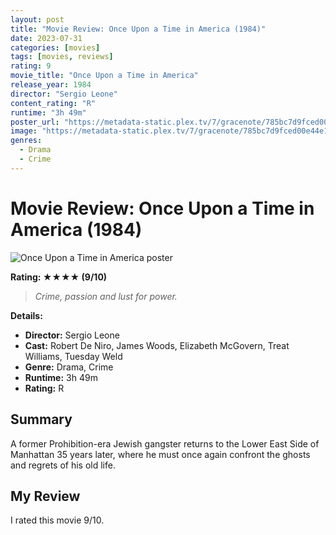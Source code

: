 ```yaml
---
layout: post
title: "Movie Review: Once Upon a Time in America (1984)"
date: 2023-07-31
categories: [movies]
tags: [movies, reviews]
rating: 9
movie_title: "Once Upon a Time in America"
release_year: 1984
director: "Sergio Leone"
content_rating: "R"
runtime: "3h 49m"
poster_url: "https://metadata-static.plex.tv/7/gracenote/785bc7d9fced00e44e1e1b80367c5fdf.jpg"
image: "https://metadata-static.plex.tv/7/gracenote/785bc7d9fced00e44e1e1b80367c5fdf.jpg"
genres: 
  - Drama
  - Crime
---
```


# Movie Review: Once Upon a Time in America (1984)


<div class="movie-poster">
  <img src="https://metadata-static.plex.tv/7/gracenote/785bc7d9fced00e44e1e1b80367c5fdf.jpg" alt="Once Upon a Time in America poster" />
</div>


**Rating: ★★★★ (9/10)**


> *Crime, passion and lust for power.*


**Details:**
- **Director:** Sergio Leone
- **Cast:** Robert De Niro, James Woods, Elizabeth McGovern, Treat Williams, Tuesday Weld
- **Genre:** Drama, Crime
- **Runtime:** 3h 49m
- **Rating:** R

## Summary

A former Prohibition-era Jewish gangster returns to the Lower East Side of Manhattan 35 years later, where he must once again confront the ghosts and regrets of his old life.

## My Review

I rated this movie 9/10.


